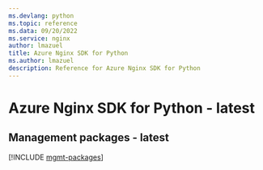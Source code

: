 ```yaml
---
ms.devlang: python
ms.topic: reference
ms.data: 09/20/2022
ms.service: nginx
author: lmazuel
title: Azure Nginx SDK for Python
ms.author: lmazuel
description: Reference for Azure Nginx SDK for Python
---
```

# Azure Nginx SDK for Python - latest

## Management packages - latest
[!INCLUDE [mgmt-packages](nginx-mgmt-index.md)]